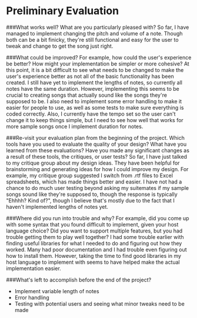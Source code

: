 # Preliminary Evaluation
###What works well? What are you particularly pleased with?
So far, I have managed to implement changing the pitch and volume of a note. Though both can be a bit finicky, they're still functional and easy for the user to tweak and change to get the song just right. 


###What could be improved? For example, how could the user's experience be better? How might your implementation be simpler or more cohesive?
At this point, it is a bit difficult to see what needs to be changed to make the user's experience better as not all of the basic functionality has been created. I still have yet to implement the lengths of notes, so currently all notes have the same duration. However, implementing this seems to be  crucial to creating songs that actually sound like the songs they're supposed to be. I also need to implement some error handling to make it easier for people to use, as well as some tests to make sure everything is coded correctly. Also, I currently have the tempo set so the user can't change it to keep things simple, but I need to see how well that works for more sample songs once I implement duration for notes.


###Re-visit your evaluation plan from the beginning of the project. Which tools have you used to evaluate the quality of your design? What have you learned from these evaluations? Have you made any significant changes as a result of these tools, the critiques, or user tests?
So far, I have just talked to my critique group about my design ideas. They have been helpful for brainstorming and generating ideas for how I could improve my design. For example, my critique group suggested I switch from .rtf files to Excel spreadsheets, which has made things better and easier. I have not had a chance to do much user testing beyond asking my suitemates if my sample songs sound like they're supposed to, though the response is typically "Ehhhh? Kind of?", though I believe that's mostly due to the fact that I haven't implemented lengths of notes yet.


###Where did you run into trouble and why? For example, did you come up with some syntax that you found difficult to implement, given your host language choice? Did you want to support multiple features, but you had trouble getting them to play well together?
I had some trouble earlier with finding useful libraries for what I needed to do and figuring out how they worked. Many had poor documentation and I had trouble even figuring out how to install them. However, taking the time to find good libraries in my host language to implement with seems to have helped make the actual implementation easier. 

###What's left to accomplish before the end of the project?
* Implement variable length of notes
* Error handling
* Testing with potential users and seeing what minor tweaks need to be made
